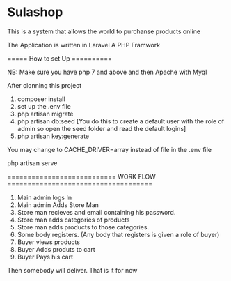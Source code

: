 # Sulashop
This is a system that allows the world to purchanse products online

The Application is written in Laravel A PHP Framwork

===== How to set Up ==========

NB: Make sure you have php 7 and above and then Apache with Myql

After clonning this project

1. composer install
2. set up the .env file
3. php artisan migrate
4. php artisan db:seed [You do this to create a default user with the role of admin so open the seed folder and read the default logins]
5. php artisan key:generate

You may change to CACHE_DRIVER=array instead of file in the .env file

php artisan serve

=========================== WORK FLOW ====================================

1. Main admin logs In
2. Main admin Adds Store Man
3. Store man recieves and email containing his password.
4. Store man adds categories of products
5. Store man adds products to those categories.
6. Some body registers. (Any body that registers is given a role of buyer)
7. Buyer views products
8. Buyer Adds produts to cart
9. Buyer Pays his cart

Then somebody will deliver. That is it for now